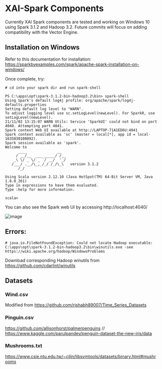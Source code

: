 # XAI-Spark Components

Currently XAI Spark components are tested and working on Windows 10 using Spark 3.1.2 and Hadoop 3.2. Future commits will focus on adding compatibility with the Vector Engine. 
## Installation on Windows

Refer to this documentation for installation: https://sparkbyexamples.com/spark/apache-spark-installation-on-windows/



Once complete, try:

```
# cd into your spark dir and run spark-shell

PS C:\apps\opt\spark-3.1.2-bin-hadoop3.2\bin> spark-shell
Using Spark's default log4j profile: org/apache/spark/log4j-defaults.properties
Setting default log level to "WARN".
To adjust logging level use sc.setLogLevel(newLevel). For SparkR, use setLogLevel(newLevel).
21/11/02 13:15:07 WARN Utils: Service 'SparkUI' could not bind on port 4040. Attempting port 4041.
Spark context Web UI available at http://LAPTOP-71A1ED6U:4041
Spark context available as 'sc' (master = local[*], app id = local-1635830108092).
Spark session available as 'spark'.
Welcome to
      ____              __
     / __/__  ___ _____/ /__
    _\ \/ _ \/ _ `/ __/  '_/
   /___/ .__/\_,_/_/ /_/\_\   version 3.1.2
      /_/

Using Scala version 2.12.10 (Java HotSpot(TM) 64-Bit Server VM, Java 1.8.0_261)
Type in expressions to have them evaluated.
Type :help for more information.

scala>
```

You can also see the Spark web UI by accessing http://localhost:4040/

![image](https://user-images.githubusercontent.com/68586800/139038251-cbfd452f-0eab-41bc-9e09-50bfd3a6cf33.png)


## Errors:

    # java.io.FileNotFoundException: Could not locate Hadoop executable: C:\apps\opt\spark-3.1.2-bin-hadoop3.2\bin\winutils.exe -see https://wiki.apache.org/hadoop/WindowsProblems

Download corresponding Hadoop winutils from https://github.com/cdarlint/winutils



## Datasets

### Wind.csv
Modified from https://github.com/rishabh89007/Time_Series_Datasets
### Pinguin.csv
https://github.com/allisonhorst/palmerpenguins // https://www.kaggle.com/parulpandey/penguin-dataset-the-new-iris/data
### Mushrooms.txt
https://www.csie.ntu.edu.tw/~cjlin/libsvmtools/datasets/binary.html#mushrooms
